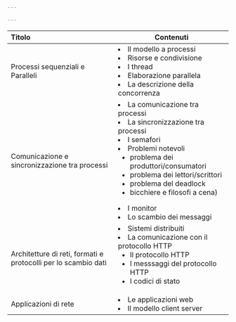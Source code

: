 ```yaml
---

---
```

| Titolo | Contenuti |
| :----- | --------- |
|Processi sequenziali e Paralleli|<li>Il modello a processi</li><li>Risorse e condivisione</li><li>I thread</li><li>Elaborazione parallela</li><li>La descrizione della concorrenza</li>|
|Comunicazione e sincronizzazione tra processi|<li>La comunicazione tra processi</li><li>La sincronizzazione tra processi</li><li>I semafori</li><li>Problemi notevoli <ul><li>problema dei produttori/consumatori</li><li>problema dei lettori/scrittori</li><li>problema del deadlock</li><li>bicchiere e filosofi a cena)</ul></li><li>I monitor</li><li>Lo scambio dei messaggi</li>|
|Architetture di reti, formati e protocolli per lo scambio dati|<li>Sistemi distribuiti</li><li>La comunicazione con il protocollo HTTP<ul><li>Il protocollo HTTP</li><li>I messsaggi del protocollo HTTP</li><li>I codici di stato</li></ul></li>|
|Applicazioni di rete|<li>Le applicazioni web</li><li>Il modello client server</li>|

